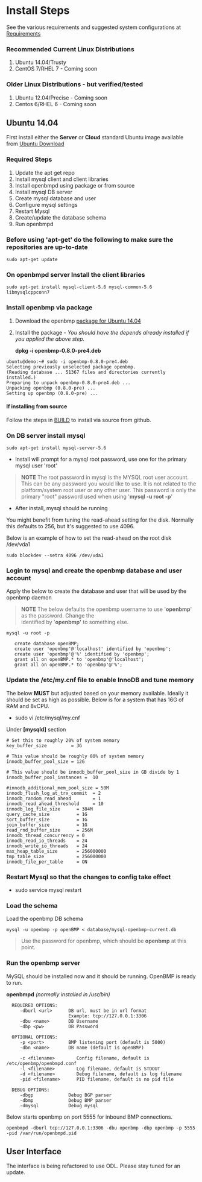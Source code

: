 Install Steps
=============
See the various requirements and suggested system configurations at [Requirements](REQUIREMENTS.md)

### Recommended Current Linux Distributions
  1. Ubuntu 14.04/Trusty
  1. CentOS 7/RHEL 7 - Coming soon
  
### Older Linux Distributions - but verified/tested
  1. Ubuntu 12.04/Precise - Coming soon
  1. Centos 6/RHEL 6 - Coming soon


Ubuntu 14.04
------------
First install either the **Server** or **Cloud** standard Ubuntu image available from [Ubuntu Download](http://www.ubuntu.com/download)

### Required Steps
  1. Update the apt get repo
  1. Install mysql client and client libraries
  1. Install openbmpd using package or from source
  1. Install mysql DB server
  1. Create mysql database and user
  1. Configure mysql settings
  1. Restart Mysql
  1. Create/update the database schema
  1. Run openbmpd
  
  

### Before using 'apt-get' do the following to make sure the repositories are up-to-date
```
sudo apt-get update
```

### On openbmpd server Install the client libraries

```
sudo apt-get install mysql-client-5.6 mysql-common-5.6 libmysqlcppconn7
```

### Install openbmp via package
  1. Download the openbmp [package for Ubuntu 14.04](/packages/openbmp-0.8.0-pre4.deb)
  1. Install the package  - *You should have the depends already installed if you applied the above step.*
      
      **dpkg -i openbmp-0.8.0-pre4.deb**
  
```
ubuntu@demo:~# sudo -i openbmp-0.8.0-pre4.deb
Selecting previously unselected package openbmp.
(Reading database ... 51367 files and directories currently installed.)
Preparing to unpack openbmp-0.8.0-pre4.deb ...
Unpacking openbmp (0.8.0-pre) ...
Setting up openbmp (0.8.0-pre) ...
```

#### If installing from source
Follow the steps in [BUILD](BUILD.md) to install via source from github.

### On DB server install mysql
```
sudo apt-get install mysql-server-5.6
```

* Install will prompt for a mysql root password, use one for the primary mysql user 'root'

> **NOTE**
> The root password in mysql is the MYSQL root user account.  This can be any password you would 
> like to use. It is not related to the platform/system root user or any other user.  This password is only the primary "root" password used when using '**mysql -u root -p**'

* After install, mysql should be running


You might benefit from tuning the read-ahead setting for the disk.  Normally this defaults to 256, but it's suggested to use 4096. 

Below is an example of how to set the read-ahead on the root disk /dev/vda1

```
sudo blockdev --setra 4096 /dev/vda1
```


### Login to mysql and create the openbmp database and user account
Apply the below to create the database and user that will be used by the openbmp daemon

> **NOTE**
> The below defaults the openbmp username to use '**openbmp**' as the password.  Change the  
> identified by '**openbmp'** to something else.

```
mysql -u root -p

   create database openBMP;
   create user 'openbmp'@'localhost' identified by 'openbmp';
   create user 'openbmp'@'%' identified by 'openbmp';
   grant all on openBMP.* to 'openbmp'@'localhost';
   grant all on openBMP.* to 'openbmp'@'%';
```


### Update the /etc/my.cnf file to enable InnoDB and tune memory
The below **MUST** but adjusted based on your memory available.  Ideally it should be set as high as possible. Below is for a system that has 16G of RAM and 8vCPU.

* sudo vi /etc/mysql/my.cnf

Under **[mysqld]** section

```
# Set this to roughly 20% of system memory
key_buffer_size         = 3G

# This value should be roughly 80% of system memory
innodb_buffer_pool_size = 12G

# This value should be innodb_buffer_pool_size in GB divide by 1
innodb_buffer_pool_instances =  10

#innodb_additional_mem_pool_size = 50M
innodb_flush_log_at_trx_commit  = 2
innodb_random_read_ahead        = 1
innodb_read_ahead_threshold     = 10
innodb_log_file_size      = 384M
query_cache_size          = 1G
sort_buffer_size          = 1G
join_buffer_size          = 1G
read_rnd_buffer_size      = 256M
innodb_thread_concurrency = 0
innodb_read_io_threads    = 24
innodb_write_io_threads   = 24
max_heap_table_size       = 256000000
tmp_table_size            = 256000000
innodb_file_per_table     = ON
```

### Restart Mysql so that the changes to config take effect

* sudo service mysql restart

### Load the schema
Load the openbmp DB schema

```
mysql -u openbmp -p openBMP < database/mysql-openbmp-current.db 
```

> Use the password for openbmp, which should be **openbmp** at this point.


### Run the openbmp server
MySQL should be installed now and it should be running.   OpenBMP is ready to run. 

**openbmpd**   *(normally installed in /usr/bin)*

```
  REQUIRED OPTIONS:
     -dburl <url>      DB url, must be in url format
                       Example: tcp://127.0.0.1:3306
     -dbu <name>       DB Username
     -dbp <pw>         DB Password

  OPTIONAL OPTIONS:
     -p <port>         BMP listening port (default is 5000)
     -dbn <name>       DB name (default is openBMP)

     -c <filename>        Config filename, default is /etc/openbmp/openbmpd.conf
     -l <filename>        Log filename, default is STDOUT
     -d <filename>        Debug filename, default is log filename
     -pid <filename>      PID filename, default is no pid file

  DEBUG OPTIONS:
     -dbgp             Debug BGP parser
     -dbmp             Debug BMP parser
     -dmysql           Debug mysql
```

Below starts openbmp on port 5555 for inbound BMP connections. 
```
openbmpd -dburl tcp://127.0.0.1:3306 -dbu openbmp -dbp openbmp -p 5555 -pid /var/run/openbmpd.pid
```


## User Interface

The interface is being refactored to use ODL.  Please stay tuned for an update. 
